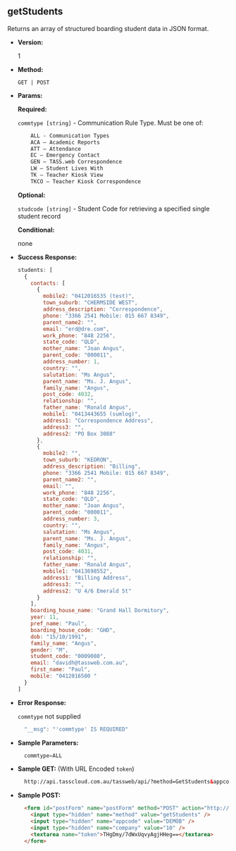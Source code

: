 **getStudents**
----
  Returns an array of structured boarding student data in JSON format.

* **Version:**

  1

* **Method:**

  `GET | POST`
  
*  **Params:**

   **Required:**
 
   `commtype [string]` - Communication Rule Type. Must be one of:
    ```HTML
        ALL - Communication Types
        ACA – Academic Reports
        ATT – Attendance
        EC – Emergency Contact
        GEN – TASS.web Correspondence
        LW – Student Lives With
        TK – Teacher Kiosk View
        TKCO – Teacher Kiosk Correspondence
    ```                       

   **Optional:**

   `studcode [string]` - Student Code for retrieving a specified single student record

   **Conditional:**

   none

* **Success Response:**

    ```javascript
    students: [
      {
        contacts: [
          {
            mobile2: "0412016535 (test)",
            town_suburb: "CHERMSIDE WEST",
            address_description: "Correspondence",
            phone: "3366 2541 Mobile: 015 667 8349",
            parent_name2: "",
            email: "erd@dre.com",
            work_phone: "848 2256",
            state_code: "QLD",
            mother_name: "Joan Angus",
            parent_code: "000011",
            address_number: 1,
            country: "",
            salutation: "Ms Angus",
            parent_name: "Ms. J. Angus",
            family_name: "Angus",
            post_code: 4032,
            relationship: "",
            father_name: "Ronald Angus",
            mobile1: "0413443655 (sumlog)",
            address1: "Correspondence Address",
            address3: "",
            address2: "PO Box 3088"
          },
          {
            mobile2: "",
            town_suburb: "KEDRON",
            address_description: "Billing",
            phone: "3366 2541 Mobile: 015 667 8349",
            parent_name2: "",
            email: "",
            work_phone: "848 2256",
            state_code: "QLD",
            mother_name: "Joan Angus",
            parent_code: "000011",
            address_number: 3,
            country: "",
            salutation: "Ms Angus",
            parent_name: "Ms. J. Angus",
            family_name: "Angus",
            post_code: 4031,
            relationship: "",
            father_name: "Ronald Angus",
            mobile1: "0413698552",
            address1: "Billing Address",
            address3: "",
            address2: "U 4/6 Emerald St"
          }
        ],
        boarding_house_name: "Grand Hall Dormitory",
        year: 11,
        pref_name: "Paul",
        boarding_house_code: "GHD",
        dob: "15/10/1991",
        family_name: "Angus",
        gender: "M",
        student_code: "0009080",
        email: "davidh@tassweb.com.au",
        first_name: "Paul",
        mobile: "0412016500 "
      }
    ]
    ```
 
* **Error Response:**

    `commtype` not supplied
    ```javascript
      "__msg": "'commtype' IS REQUIRED"
    ```
    
* **Sample Parameters:**

  ```javascript
    commtype=ALL
  ```

* **Sample GET:** (With URL Encoded `token`)

  ```HTML
    http://api.tasscloud.com.au/tassweb/api/?method=GetStudents&appcode=DEMOB&company=10&token=THgDmy%2F7dWxUqvyAgjHHeg%3D%3D
  ```
  
* **Sample POST:**

  ```HTML
    <form id="postForm" name="postForm" method="POST" action="http://api.tasscloud.com.au/tassweb/api/">
      <input type="hidden" name="method" value="getStudents" />
      <input type="hidden" name="appcode" value="DEMOB" />
      <input type="hidden" name="company" value="10" />
      <textarea name="token">THgDmy/7dWxUqvyAgjHHeg==</textarea>
    </form>
  ```
